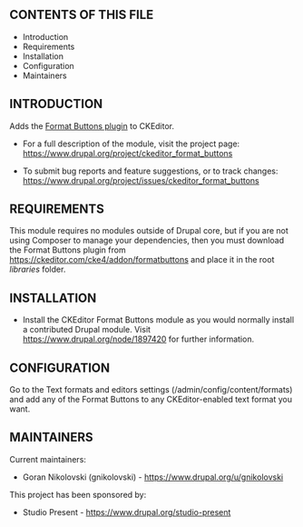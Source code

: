 CONTENTS OF THIS FILE
---------------------

 * Introduction
 * Requirements
 * Installation
 * Configuration
 * Maintainers


INTRODUCTION
------------

Adds the [Format Buttons plugin](https://ckeditor.com/cke4/addon/formatbuttons) to CKEditor.

 * For a full description of the module, visit the project page:
   https://www.drupal.org/project/ckeditor_format_buttons

 * To submit bug reports and feature suggestions, or to track changes:
   https://www.drupal.org/project/issues/ckeditor_format_buttons


REQUIREMENTS
------------

This module requires no modules outside of Drupal core, but if you are not using
Composer to manage your dependencies, then you must download the Format Buttons 
plugin from https://ckeditor.com/cke4/addon/formatbuttons and place it in the 
root *libraries* folder.


INSTALLATION
------------

 * Install the CKEditor Format Buttons module as you would normally install a
   contributed Drupal module. Visit https://www.drupal.org/node/1897420 for
   further information.


CONFIGURATION
-------------

Go to the Text formats and editors settings (/admin/config/content/formats) and
add any of the Format Buttons to any CKEditor-enabled text format you want.


MAINTAINERS
-----------

Current maintainers:
 * Goran Nikolovski (gnikolovski) - https://www.drupal.org/u/gnikolovski

This project has been sponsored by:
 * Studio Present - https://www.drupal.org/studio-present
